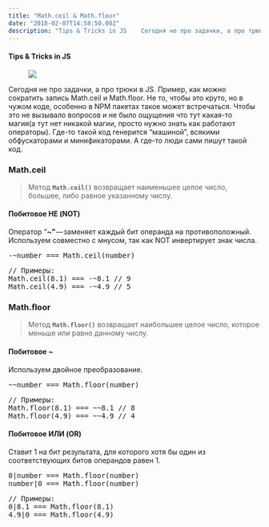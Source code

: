 ```yaml
---
title: "Math.ceil & Math.floor"
date: "2018-02-07T14:58:50.00Z"
description: "Tips & Tricks in JS    Сегодня не про задачки, а про трюки в JS. Пример, как можно сократить запись Math.ceil и Math.floor. Не т"
---
```


<!--kg-card-begin: html--><h4>Tips &amp; Tricks in JS</h4>
<figure>
<p><img data-width="800" data-height="306" src="https://cdn-images-1.medium.com/max/800/1*vJUGHsAC1lYcXqB11RgtdA.jpeg"><br />
</figure>
<p>Сегодня не про задачки, а про трюки в JS. Пример, как можно сократить запись Math.ceil и Math.floor. Не то, чтобы это круто, но в чужом коде, особенно в NPM пакетах такое может встречаться. Чтобы это не вызывало вопросов и не было ощущения что тут какая-то магия(а тут нет никакой магии, просто нужно знать как работают операторы). Где-то такой код генерится “машиной”, всякими обфускаторами и минификаторами. А где-то люди сами пишут такой код.</p>
<h3>Math.ceil</h3>
<blockquote><p>Метод <code><strong>Math.ceil()</strong></code> возвращает наименьшее целое число, большее, либо равное указанному числу.</p></blockquote>
<h4>Побитовое НЕ (NOT)</h4>
<p>Оператор “<strong>~” </strong>— заменяет каждый бит операнда на противоположный. Используем совместно с мнусом, так как NOT инвертирует знак числа.</p>
<pre>-~number === Math.ceil(number)</pre>
<pre>// Примеры:<br>Math.ceil(8.1) === -~8.1 // 9<br>Math.ceil(4.9) === -~4.9 // 5</pre>
<h3>Math.floor</h3>
<blockquote><p>Метод <code><strong>Math.floor()</strong></code> возвращает наибольшее целое число, которое меньше или равно данному числу.</p></blockquote>
<h4>Побитовое ~</h4>
<p>Используем двойное преобразование.</p>
<pre>~~number === Math.floor(number)</pre>
<pre>// Примеры:<br>Math.floor(8.1) === ~~8.1 // 8<br>Math.floor(4.9) === ~~4.9 // 4</pre>
<h4>Побитовое ИЛИ (OR)</h4>
<p>Ставит 1 на бит результата, для которого хотя бы один из соответствующих битов операндов равен 1.</p>
<pre>0|number === Math.floor(number)<br>number|0 === Math.floor(number)</pre>
<pre>// Примеры:<br>0|8.1 === Math.floor(8.1)<br>4.9|0 === Math.floor(4.9)</pre>
<!--kg-card-end: html-->

